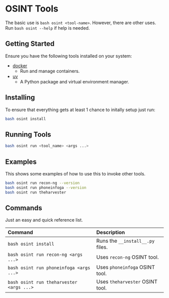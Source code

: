 # OSINT Tools

The basic use is `bash osint <tool-name>`. However, there are other uses. Run `bash osint --help` if help is needed.

## Getting Started

Ensure you have the following tools installed on your system:

- [docker](https://www.docker.com)
  - Run and manage containers.
- [uv](https://docs.astral.sh/uv)
  - A Python package and virtual environment manager.

## Installing

To ensure that everything gets at least 1 chance to initally setup just run:

```bash
bash osint install
```

## Running Tools

```bash
bash osint run <tool_name> <args ...>
```

## Examples

This shows some examples of how to use this to invoke other tools.

```bash
bash osint run recon-ng --version
bash osint run phoneinfoga --version
bash osint run theharvester
```

## Commands

Just an easy and quick reference list.

| Command                                  | Description                      |
| :--------------------------------------- | :------------------------------- |
| `bash osint install`                     | Runs the `__install__.py` files. |
| `bash osint run recon-ng <args ...>`     | Uses `recon-ng` OSINT tool.      |
| `bash osint run phoneinfoga <args ...>`  | Uses `phoneinfoga` OSINT tool.   |
| `bash osint run theharvester <args ...>` | Uses `theharvester` OSINT tool.  |
